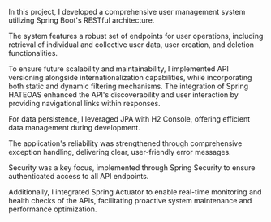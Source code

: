 In this project, I developed a comprehensive user management system utilizing Spring Boot's RESTful architecture. 

The system features a robust set of endpoints for user operations, including retrieval of individual and collective user data, user creation, and deletion functionalities. 

To ensure future scalability and maintainability, I implemented API versioning alongside internationalization capabilities, while incorporating both static and dynamic filtering mechanisms. The integration of Spring HATEOAS enhanced the API's discoverability and user interaction by providing navigational links within responses. 

For data persistence, I leveraged JPA with H2 Console, offering efficient data management during development. 

The application's reliability was strengthened through comprehensive exception handling, delivering clear, user-friendly error messages. 

Security was a key focus, implemented through Spring Security to ensure authenticated access to all API endpoints. 

Additionally, I integrated Spring Actuator to enable real-time monitoring and health checks of the APIs, facilitating proactive system maintenance and performance optimization.
